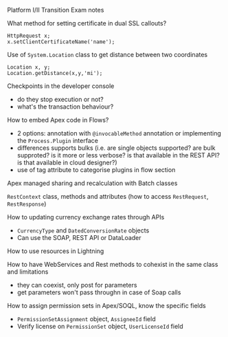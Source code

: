 Platform I/II Transition Exam notes


What method for setting certificate in dual SSL callouts?
```
HttpRequest x;
x.setClientCertificateName('name');
```

Use of `System.Location` class to get distance between two coordinates
 ```
 Location x, y;
 Location.getDistance(x,y,'mi');
 ```
 
Checkpoints in the developer console
* do they stop execution or not? 
* what's the transaction behaviour?

How to embed Apex code in Flows?
* 2 options: annotation with `@invocableMethod` annotation or implementing the `Process.Plugin` interface
* differences supports bulks (i.e. are single objects supported? are bulk supproted? is it more or less verbose? is that available in the REST API? is that available in cloud designer?)
* use of tag attribute to categorise plugins in flow section
 
Apex managed sharing and recalculation with Batch classes

`RestContext` class, methods and attributes (how to access `RestRequest`, `RestResponse`)


How to updating currency exchange rates through APIs
* `CurrencyType` and `DatedConversionRate` objects
* Can use the SOAP, REST API or DataLoader

How to use resources in Lightning

How to have WebServices and Rest methods to cohexist in the same class and limitations
* they can coexist, only post for parameters
* get parameters won't pass throughn in case of Soap calls

How to assign permission sets in Apex/SOQL, know the specific fields
* `PermissionSetAssignment` object, `AssigneeId` field
* Verify license on `PermissionSet` object, `UserLicenseId` field
